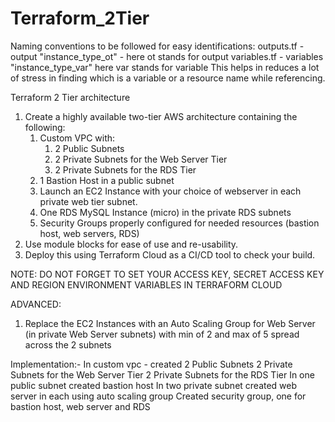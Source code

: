 # Terraform_2Tier
Naming conventions to be followed for easy identifications:
outputs.tf - output "instance_type_ot" - here ot stands for output
variables.tf - variables "instance_type_var" here var stands for variable
This helps in reduces a lot of stress in finding which is a variable or a resource name while referencing.

Terraform 2 Tier architecture 

1. Create a highly available two-tier AWS architecture containing the following:
   1. Custom VPC with:
      1. 2 Public Subnets
      2. 2 Private Subnets for the Web Server Tier
      3. 2 Private Subnets for the RDS Tier
   2. 1 Bastion Host in a public subnet
   3. Launch an EC2 Instance with your choice of webserver in each private web tier subnet.
   4. One RDS MySQL Instance (micro) in the private RDS subnets
   5. Security Groups properly configured for needed resources (bastion host, web servers, RDS)
2. Use module blocks for ease of use and re-usability.
3. Deploy this using Terraform Cloud as a CI/CD tool to check your build.

NOTE: DO NOT FORGET TO SET YOUR  ACCESS KEY, SECRET ACCESS KEY AND REGION ENVIRONMENT VARIABLES IN TERRAFORM CLOUD

‌ADVANCED:
1. Replace the EC2 Instances with an Auto Scaling Group for Web Server (in private Web Server subnets) with min of 2 and max of 5 spread across the 2 subnets

Implementation:-
In custom vpc - created
     2 Public Subnets
     2 Private Subnets for the Web Server Tier
     2 Private Subnets for the RDS Tier
In one public subnet created bastion host
In two private subnet created web server in each using auto scaling group
Created security group, one for bastion host, web server and RDS
